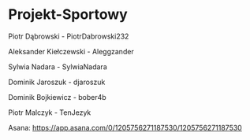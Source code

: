 # Projekt-Sportowy

Piotr Dąbrowski - PiotrDabrowski232


Aleksander Kiełczewski - Aleggzander


Sylwia Nadara - SylwiaNadara


Dominik Jaroszuk - djaroszuk


Dominik Bojkiewicz - bober4b


Piotr Malczyk - TenJezyk


Asana: https://app.asana.com/0/1205756271187530/1205756271187530

